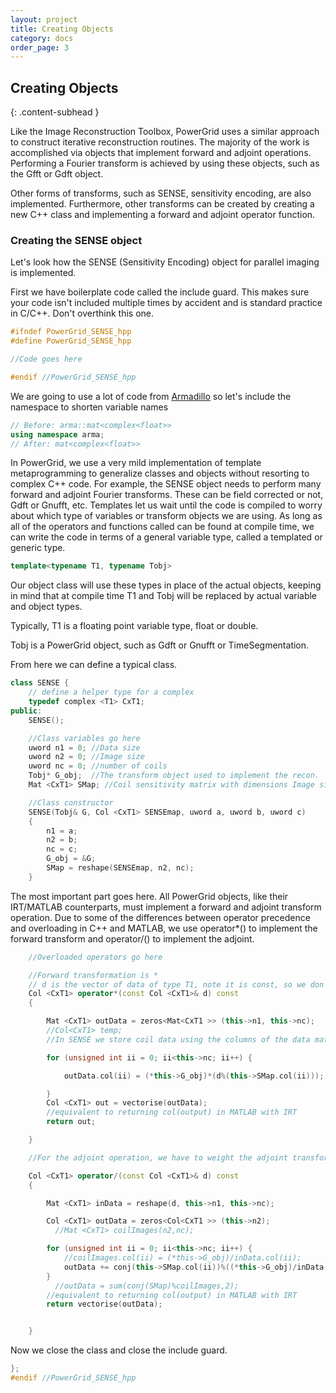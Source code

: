 ```yaml
---
layout: project
title: Creating Objects
category: docs
order_page: 3
---
```

## Creating Objects
{: .content-subhead }

Like the Image Reconstruction Toolbox, PowerGrid uses a similar approach to construct iterative reconstruction routines. The majority of the work is accomplished via objects that implement forward and adjoint operations. Performing a Fourier transform is achieved by using these objects, such as the Gfft or Gdft object.

Other forms of transforms, such as SENSE, sensitivity encoding, are also implemented. Furthermore, other transforms can be created by creating a new C++ class and implementing a forward and adjoint operator function.

### Creating the SENSE object

Let's look how the SENSE (Sensitivity Encoding) object for parallel imaging is implemented.

First we have boilerplate code called the include guard. This makes sure your code isn't included multiple times by accident and is standard practice in C/C++. Don't overthink this one.
```C++
#ifndef PowerGrid_SENSE_hpp
#define PowerGrid_SENSE_hpp

//Code goes here

#endif //PowerGrid_SENSE_hpp
```

We are going to use a lot of code from [Armadillo](http://arma.sourceforge.net) so let's include the namespace to shorten variable names

```C++
// Before: arma::mat<complex<float>>
using namespace arma;
// After: mat<complex<float>>
```
In PowerGrid, we use a very mild implementation of template metaprogramming to generalize classes and objects without resorting to complex C++ code. For example, the SENSE object needs to perform many forward and adjoint Fourier transforms. These can be field corrected or not, Gdft or Gnufft, etc. Templates let us wait until the code is compiled to worry about which type of variables or transform objects we are using. As long as all of the operators and functions called can be found at compile time, we can write the code in terms of a general variable type, called a templated or generic type.

```C++
template<typename T1, typename Tobj>
```

Our object class will use these types in place of the actual objects, keeping in mind that at compile time T1 and Tobj will be replaced by actual variable and object types.

Typically, T1 is a floating point variable type, float or double.

Tobj is a PowerGrid object, such as Gdft or Gnufft or TimeSegmentation.

From here we can define a typical class.

```C++
class SENSE {
    // define a helper type for a complex
    typedef complex <T1> CxT1;
public:
    SENSE();

    //Class variables go here
    uword n1 = 0; //Data size
    uword n2 = 0; //Image size
    uword nc = 0; //number of coils
    Tobj* G_obj;  //The transform object used to implement the recon.
    Mat <CxT1> SMap; //Coil sensitivity matrix with dimensions Image size b (n1 by number of coils (nc)

    //Class constructor
    SENSE(Tobj& G, Col <CxT1> SENSEmap, uword a, uword b, uword c)
    {
	    n1 = a;
	    n2 = b;
	    nc = c;
	    G_obj = &G;
	    SMap = reshape(SENSEmap, n2, nc);
    }
```

The most important part goes here. All PowerGrid objects, like their IRT/MATLAB counterparts, must implement a forward and adjoint transform operation. Due to some of the differences between operator precedence and overloading in C++ and MATLAB, we use operator*() to implement the forward transform and operator/() to implement the adjoint.

```C++
    //Overloaded operators go here

    //Forward transformation is *
    // d is the vector of data of type T1, note it is const, so we don't modify it directly rather return another vector of type T1
    Col <CxT1> operator*(const Col <CxT1>& d) const
    {

	    Mat <CxT1> outData = zeros<Mat<CxT1 >> (this->n1, this->nc);
	    //Col<CxT1> temp;
	    //In SENSE we store coil data using the columns of the data matrix, and we weight the data by the coil sensitivities from the SENSE map

	    for (unsigned int ii = 0; ii<this->nc; ii++) {

		    outData.col(ii) = (*this->G_obj)*(d%(this->SMap.col(ii)));

	    }
	    Col <CxT1> out = vectorise(outData);
	    //equivalent to returning col(output) in MATLAB with IRT
	    return out;

    }

    //For the adjoint operation, we have to weight the adjoint transform of the coil data by the SENSE map.

    Col <CxT1> operator/(const Col <CxT1>& d) const
    {

	    Mat <CxT1> inData = reshape(d, this->n1, this->nc);

	    Col <CxT1> outData = zeros<Col<CxT1 >> (this->n2);
		  //Mat <CxT1> coilImages(n2,nc);

	    for (unsigned int ii = 0; ii<this->nc; ii++) {
			//coilImages.col(ii) = (*this->G_obj)/inData.col(ii);
		    outData += conj(this->SMap.col(ii))%((*this->G_obj)/inData.col(ii));
	    }
		  //outData = sum(conj(SMap)%coilImages,2);
	    //equivalent to returning col(output) in MATLAB with IRT
	    return vectorise(outData);


    }

```
Now we close the class and close the include guard.

```C++
};
#endif //PowerGrid_SENSE_hpp
```

